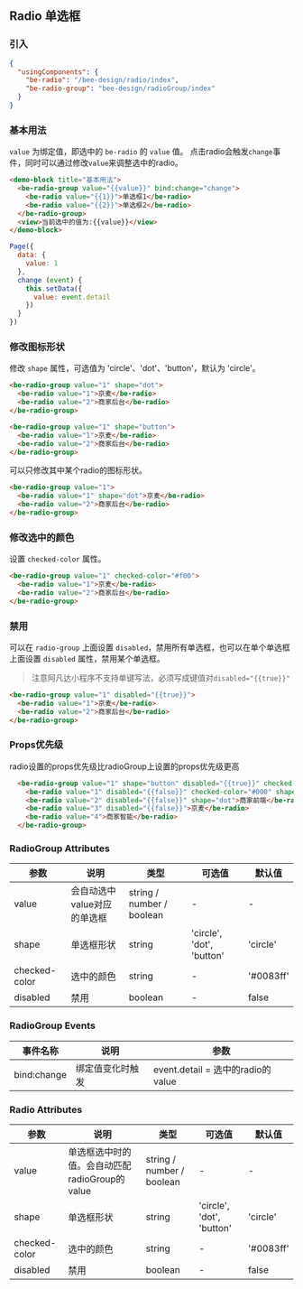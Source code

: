 ## Radio 单选框

### 引入

```json
{
  "usingComponents": {
    "be-radio": "/bee-design/radio/index",
    "be-radio-group": "bee-design/radioGroup/index"
  }
}
```

### 基本用法

`value` 为绑定值，即选中的 `be-radio` 的 `value` 值。
点击radio会触发`change`事件，同时可以通过修改`value`来调整选中的radio。

```html
<demo-block title="基本用法">
  <be-radio-group value="{{value}}" bind:change="change">
    <be-radio value="{{1}}">单选框1</be-radio>
    <be-radio value="{{2}}">单选框2</be-radio>
  </be-radio-group>
  <view>当前选中的值为:{{value}}</view>
</demo-block>
```
```javascript
Page({
  data: {
    value: 1
  },
  change (event) {
    this.setData({
      value: event.detail
    })
  }
})
```

### 修改图标形状

修改 `shape` 属性，可选值为 'circle'、'dot'、'button'，默认为 'circle'。

```html
<be-radio-group value="1" shape="dot">
  <be-radio value="1">京麦</be-radio>
  <be-radio value="2">商家后台</be-radio>
</be-radio-group>

<be-radio-group value="1" shape="button">
  <be-radio value="1">京麦</be-radio>
  <be-radio value="2">商家后台</be-radio>
</be-radio-group>
```
可以只修改其中某个radio的图标形状。

```html
<be-radio-group value="1">
  <be-radio value="1" shape="dot">京麦</be-radio>
  <be-radio value="2">商家后台</be-radio>
</be-radio-group>
```
### 修改选中的颜色

设置 `checked-color` 属性。

```html
<be-radio-group value="1" checked-color="#f00">
  <be-radio value="1">京麦</be-radio>
  <be-radio value="2">商家后台</be-radio>
</be-radio-group>
```

### 禁用

可以在 `radio-group` 上面设置 `disabled`，禁用所有单选框，也可以在单个单选框上面设置 `disabled` 属性，禁用某个单选框。
>注意阿凡达小程序不支持单键写法，必须写成键值对`disabled="{{true}}"`

```html
<be-radio-group value="1" disabled="{{true}}">
  <be-radio value="1">京麦</be-radio>
  <be-radio value="2">商家后台</be-radio>
</be-radio-group>
```

### Props优先级

radio设置的props优先级比radioGroup上设置的props优先级更高

```html
  <be-radio-group value="1" shape="button" disabled="{{true}}" checked-color="#f00">
    <be-radio value="1" disabled="{{false}}" checked-color="#000" shape="circle">商家后台</be-radio>
    <be-radio value="2" disabled="{{false}}" shape="dot">商家前端</be-radio>
    <be-radio value="3" disabled="{{false}}">京麦</be-radio>
    <be-radio value="4">商家智能</be-radio>
  </be-radio-group>
```
### RadioGroup Attributes
| 参数      | 说明                                 | 类型      | 可选值       | 默认值   |
|---------- |------------------------------------ |---------- |------------- |-------- |
| value | 会自动选中value对应的单选框 | string / number / boolean | - | - |
| shape | 单选框形状 | string | 'circle', 'dot', 'button' | 'circle' |
| checked-color | 选中的颜色 | string | - | '#0083ff' |
| disabled | 禁用 | boolean | - | false |

### RadioGroup Events

| 事件名称      | 说明                                 | 参数     |
|------------- |------------------------------------ |--------- |
| bind:change | 绑定值变化时触发 | event.detail = 选中的radio的value  |

### Radio Attributes

| 参数      | 说明                                 | 类型      | 可选值       | 默认值   |
|---------- |------------------------------------ |---------- |------------- |-------- |
| value | 单选框选中时的值。会自动匹配radioGroup的value | string / number / boolean | - | - |
| shape | 单选框形状 | string | 'circle', 'dot', 'button' | 'circle' |
| checked-color | 选中的颜色 | string | - | '#0083ff' |
| disabled | 禁用 | boolean | - | false |
